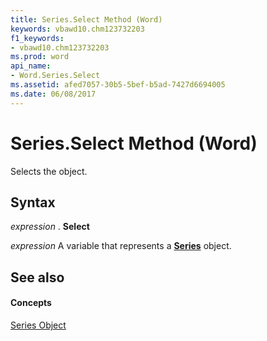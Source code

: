 ```yaml
---
title: Series.Select Method (Word)
keywords: vbawd10.chm123732203
f1_keywords:
- vbawd10.chm123732203
ms.prod: word
api_name:
- Word.Series.Select
ms.assetid: afed7057-30b5-5bef-b5ad-7427d6694005
ms.date: 06/08/2017
---
```



# Series.Select Method (Word)

Selects the object.


## Syntax

 _expression_ . **Select**

 _expression_ A variable that represents a **[Series](Word.Series.md)** object.


## See also


#### Concepts


[Series Object](Word.Series.md)

